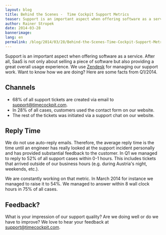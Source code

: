 ```yaml
---
layout: blog
title: Behind the Scenes -  Time Cockpit Support Metrics
teaser: Support is an important aspect when offering software as a service. We use Zendesk for managing our support work. Want to know how we are doing?
author: Rainer Stropek
date: 2014-03-28
bannerimage: 
lang: en
permalink: /blog/2014/03/28/Behind-the-Scenes-Time-Cockpit-Support-Metrics
---
```


<p>Support is an important aspect when offering software as a service. After all, SaaS is not only about selling a piece of software but also providing a great overall usage experience. We use <a href="http://www.zendesk.com" target="_blank">Zendesk</a> for managing our support work. Want to know how we are doing? Here are some facts from Q1/2014.</p><h2>Channels</h2><ul>
  <li>68% of all support tickets are created via email to <a href="mailto:support@timecockpit.com">support@timecockpit.com</a>.</li>
  <li>In 28% of all cases, customers used the contact form on our website.</li>
  <li>The rest of the tickets was initiated via a support chat on our website.</li>
</ul><h2>Reply Time
<br /></h2><p>We do not use auto-reply emails. Therefore, the average reply time is the time until an engineer has really looked at the support incident personally and has provided substantial feedback to the customer. In Q1 we managed to reply to 52% of all support cases within 0-1 hours. This includes tickets that arrived outside of our business hours (e.g. during Austria's night, weekends, etc.).</p><p>We are constantly working on that metric. In March 2014 for instance we managed to raise it to 54%. We managed to answer within 8 wall clock hours in 75% of all cases.</p><h2>Feedback?</h2><p>What is your impression of our support quality? Are we doing well or do we have to improve? We love to hear your feedback at <a href="mailto:support@timecockpit.com">support@timecockpit.com</a>.</p>